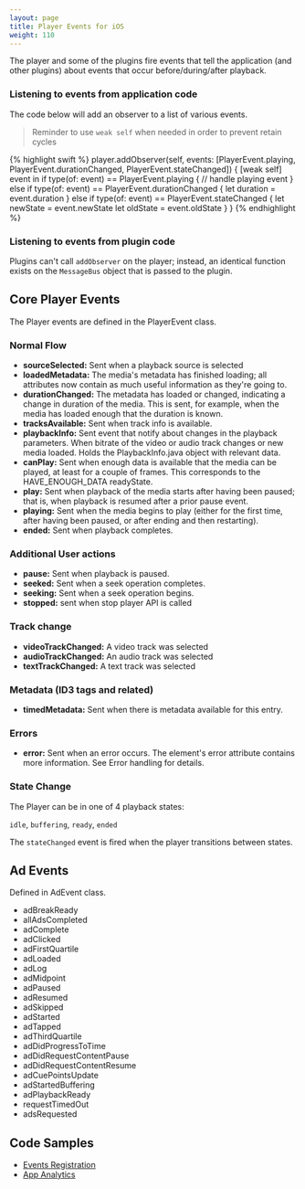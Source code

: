 ```yaml
---
layout: page
title: Player Events for iOS
weight: 110
---
```


The player and some of the plugins fire events that tell the application (and other plugins) about events that occur before/during/after playback. 

### Listening to events from application code

The code below will add an observer to a list of various events. 

>Reminder to use `weak self` when needed in order to prevent retain cycles

{% highlight swift %}
player.addObserver(self, events: [PlayerEvent.playing, PlayerEvent.durationChanged, PlayerEvent.stateChanged]) { [weak self] event in
     if type(of: event) == PlayerEvent.playing {
        // handle playing event
     } else if type(of: event) == PlayerEvent.durationChanged {
        let duration = event.duration
     } else if type(of: event) == PlayerEvent.stateChanged {
        let newState = event.newState
        let oldState = event.oldState
     }
}
{% endhighlight %}

### Listening to events from plugin code

Plugins can't call `addObserver` on the player; instead, an identical function exists on the `MessageBus` object that is passed to the plugin.

## Core Player Events

The Player events are defined in the PlayerEvent class.

### Normal Flow
- **sourceSelected:** Sent when a playback source is selected
- **loadedMetadata:** The media's metadata has finished loading; all attributes now contain as much useful information as they're going to.
- **durationChanged:** The metadata has loaded or changed, indicating a change in duration of the media. This is sent, for example, when the media has loaded enough that the duration is known.
- **tracksAvailable:** Sent when track info is available.
- **playbackInfo:** Sent event that notify about changes in the playback parameters. When bitrate of the video or audio track changes or new media loaded. Holds the PlaybackInfo.java object with relevant data.
- **canPlay:** Sent when enough data is available that the media can be played, at least for a couple of frames. This corresponds to the HAVE_ENOUGH_DATA readyState.
- **play:** Sent when playback of the media starts after having been paused; that is, when playback is resumed after a prior pause event.
- **playing:** Sent when the media begins to play (either for the first time, after having been paused, or after ending and then restarting).
- **ended:** Sent when playback completes.

### Additional User actions
- **pause:** Sent when playback is paused.
- **seeked:** Sent when a seek operation completes.
- **seeking:** Sent when a seek operation begins.
- **stopped:** sent when stop player API is called

### Track change
- **videoTrackChanged:** A video track was selected
- **audioTrackChanged:** An audio track was selected
- **textTrackChanged:** A text track was selected

### Metadata (ID3 tags and related)
- **timedMetadata:** Sent when there is metadata available for this entry.

### Errors
- **error:** Sent when an error occurs. The element's error attribute contains more information. See Error handling for details.

### State Change
The Player can be in one of 4 playback states:

  `idle`, `buffering`, `ready`, `ended`
  
The `stateChanged` event is fired when the player transitions between states.

## Ad Events

Defined in AdEvent class.

- adBreakReady
- allAdsCompleted
- adComplete
- adClicked
- adFirstQuartile
- adLoaded
- adLog
- adMidpoint
- adPaused
- adResumed
- adSkipped
- adStarted
- adTapped
- adThirdQuartile
- adDidProgressToTime
- adDidRequestContentPause
- adDidRequestContentResume
- adCuePointsUpdate
- adStartedBuffering
- adPlaybackReady
- requestTimedOut
- adsRequested

## Code Samples
- [Events Registration](https://github.com/kaltura/playkit-ios-samples/tree/master/EventsRegistration)
- [App Analytics](https://github.com/kaltura/playkit-ios-samples/tree/master/AppAnalyticsSample)
